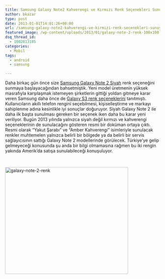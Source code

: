 ```yaml
---
title: Samsung Galaxy Note2 Kahverengi ve Kırmızı Renk Seçenekleri Sunuyor
author: bkazar
type: post
date: 2013-01-01T14:01:26+00:00
url: /samsung-galaxy-note2-kahverengi-ve-kirmizi-renk-secenekleri-sunuyor/
featured_image: /wp-content/uploads/2013/01/galaxy-note-2-renk-100x100.jpg
dsq_thread_id:
  - 1002813185
categories:
  - Mobil
tags:
  - android
  - samsung

---
```

Daha birkaç gün önce size [Samsung Galaxy Note 2 Siyah][1] renk seçeneğini sunmaya başlayacağından bahsetmiştik. Yeni model üretmenin yüksek masrafıyla karşılaşmak istemeyen şirketlerin gittiği yoldan gitmeye karar veren Samsung daha önce de [Galaxy S3 renk seçeneklerini][2] tanıtmıştı. Kullanıcıların akıllı telefon rengini seçebilmesi, kişiselleştirme ve markayı sahiplenme adına kesinlikle iyi sonuçlar doğuruyor. Siyah Galaxy Note 2 ile daha ilk başta sunulması gereken bir seçenek iken daha bu karar yeni veriliyor. Bugün 2013 yılında yalnızca siyah değil kırmızı ve kahverengi seçeneklerinin de sunulacağını gösteren resmi bir doküman ortaya çıktı. Resmi olarak “Yakut Şarabı” ve “Amber Kahverengi” isimleriyle sunulacak renkler muhtemelen yalnızca belirli bir bölgede ya da belirli bir servis sağlayıcısının sattığı Galaxy Note 2 modellerinde görülecek. Türkiye&#8217;ye gelip gelmeyeceği konusunda şu anda bir bilgi olmamasına rağmen bu iki rengin yakında Amerik&#8217;da satışa sunulabileceği konuşuluyor.

&nbsp;

<img class="aligncenter size-large wp-image-10291" alt="galaxy-note-2-renk" src="https://www.murekkep.org/wp-content/uploads/2013/01/galaxy-note-2-renk-400x347.jpg" width="400" height="347" srcset="https://www.murekkep.org/wp-content/uploads/2013/01/galaxy-note-2-renk-400x347.jpg 400w, https://www.murekkep.org/wp-content/uploads/2013/01/galaxy-note-2-renk-50x43.jpg 50w, https://www.murekkep.org/wp-content/uploads/2013/01/galaxy-note-2-renk-115x100.jpg 115w, https://www.murekkep.org/wp-content/uploads/2013/01/galaxy-note-2-renk-230x200.jpg 230w, https://www.murekkep.org/wp-content/uploads/2013/01/galaxy-note-2-renk-351x305.jpg 351w, https://www.murekkep.org/wp-content/uploads/2013/01/galaxy-note-2-renk.jpg 500w" sizes="(max-width: 400px) 100vw, 400px" />

 [1]: https://www.murekkep.org/samsung-galaxy-note-2-siyah-renk-secenegi-sunuyor-10235
 [2]: https://www.murekkep.org/samsung-galaxy-note-2-ve-galaxy-s3-mini-icin-yeni-renk-secenekleri-9223
